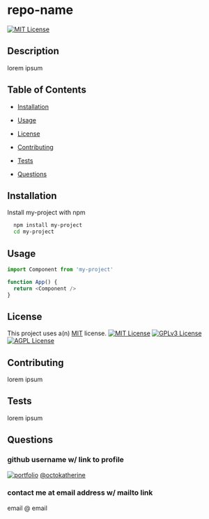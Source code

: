 # repo-name

[![MIT License](https://img.shields.io/badge/License-MIT-green.svg)](https://choosealicense.com/licenses/mit/)

## Description

lorem ipsum

## Table of Contents

- [Installation](#installation)

- [Usage](#usage)

- [License](#license)

- [Contributing](.md#contributing)

- [Tests](#tests)

- [Questions](#questions)

## Installation

Install my-project with npm

```bash
  npm install my-project
  cd my-project
```

## Usage

```javascript
import Component from 'my-project'

function App() {
  return <Component />
}
```

## License

This project uses a(n) [MIT](https://choosealicense.com/licenses/mit/) license.
[![MIT License](https://img.shields.io/badge/License-MIT-green.svg)](https://choosealicense.com/licenses/mit/)
[![GPLv3 License](https://img.shields.io/badge/License-GPL%20v3-yellow.svg)](https://opensource.org/licenses/)
[![AGPL License](https://img.shields.io/badge/license-AGPL-blue.svg)](http://www.gnu.org/licenses/agpl-3.0)

## Contributing

lorem ipsum

## Tests

lorem ipsum

## Questions

### github username w/ link to profile
[![portfolio](https://img.shields.io/badge/my_portfolio-000?style=for-the-badge&logo=ko-fi&logoColor=white)](https://katherineoelsner.com/)
[@octokatherine](https://www.github.com/octokatherine)

### contact me at email address w/ mailto link

email @ email